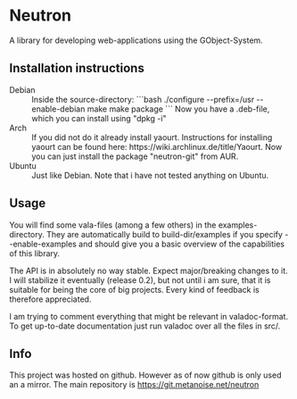 Neutron
=======

A library for developing web-applications using the GObject-System.

Installation instructions
-------------------------

<dl>
<dt>Debian</dt>
<dd>
Inside the source-directory:
```bash
./configure --prefix=/usr --enable-debian
make
make package
```
Now you have a .deb-file, which you can install using "dpkg -i"
</dd>
<dt>Arch</dt>
<dd>
If you did not do it already install yaourt. Instructions for installing yaourt
can be found here: https://wiki.archlinux.de/title/Yaourt.
Now you can just install the package "neutron-git" from AUR.
</dd>
<dt>Ubuntu</dt>
<dd>
Just like Debian. Note that i have not tested anything on Ubuntu.
</dd>

Usage
-----

You will find some vala-files (among a few others) in the examples-directory. They are automatically build to build-dir/examples
if you specify --enable-examples and should give you a basic overview of the capabilities of this library.

The API is in absolutely no way stable. Expect major/breaking changes to it. I will stabilize it
eventually (release 0.2), but not until i am sure, that it is suitable for being the core of big projects. Every kind
of feedback is therefore appreciated.

I am trying to comment everything that might be relevant in valadoc-format. To get up-to-date documentation just run valadoc
over all the files in src/.

Info
----

This project was hosted on github. However as of now github is only used an a mirror. The main repository is https://git.metanoise.net/neutron
